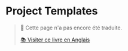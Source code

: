 # Project Templates

> 💬 Cette page n'a pas encore été traduite.
>
> [📚 Visiter ce livre en Anglais](https://rustwasm.github.io/docs/book/)
